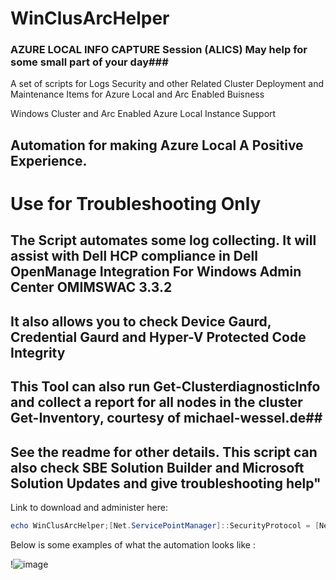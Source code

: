 # WinClusArcHelper

### AZURE LOCAL INFO CAPTURE Session (ALICS) May help for some small part of your day###
A set of scripts for Logs Security and other Related Cluster Deployment and Maintenance Items for Azure Local and Arc Enabled Buisness

Windows Cluster and Arc Enabled Azure Local Instance Support 

## Automation for making Azure Local A Positive Experience. ##

# Use for Troubleshooting Only #

## The Script automates some log collecting. It will assist with Dell HCP compliance in Dell OpenManage Integration For Windows Admin Center OMIMSWAC 3.3.2 ##
## It also allows you to check Device Gaurd, Credential Gaurd and Hyper-V Protected Code Integrity ##
## This Tool can also run Get-ClusterdiagnosticInfo and collect a report for all nodes in the cluster Get-Inventory, courtesy of michael-wessel.de##
## See the readme for other details. This script can also check SBE Solution Builder and Microsoft Solution Updates and give troubleshooting help"


Link to download and administer here: 

``` Powershell
echo WinClusArcHelper;[Net.ServicePointManager]::SecurityProtocol = [Net.SecurityProtocolType]::Tls12;Invoke-Expression('$module="WinClusArcHelper";$repo="PowershellScripts"'+(new-object net.webclient).DownloadFile('https://github.com/Louisjreeves/WinClusArcHelper/raw/refs/heads/main/RunHelp.ps1',"RunHelp.ps1"));RunHelp.ps1
```


Below is some examples of what the automation looks like : 

!![image](https://github.com/user-attachments/assets/f5c02f82-8ff6-4e83-a4b7-24df4f5c6d68)

